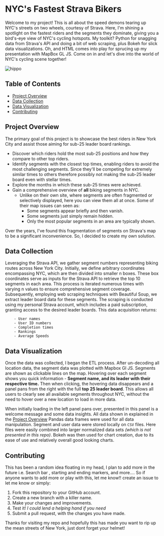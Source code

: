 # NYC's Fastest Strava Bikers 

Welcome to my project! This is all about the speed demons tearing up NYC's streets on two wheels, courtesy of Strava. Here, I'm shining a spotlight on the fastest riders and the segments they dominate, giving you a bird's-eye view of NYC's cycling hotspots. My toolkit? Python for snagging data from Strava's API and doing a bit of web scraping, plus Bokeh for slick data visualizations. Oh, and HTML comes into play for sprucing up my presentation with MapBox GL JS. Come on in and let's dive into the world of NYC's cycling scene together!

![hippo](https://github.com/djara1214/NycStravaHighlights/blob/b6d179f9fcf2d143186aac4d9596999eef97fb12/DataVis/MapMoving.gif)

## Table of Contents

- [Project Overview](#project-overview)
- [Data Collection](#data-collection)
- [Data Visualization](#data-visualization)
- [Contributing](#contributing)


## Project Overview

The primary goal of this project is to showcase the best riders in New York City and assist those aiming for sub-25 leader board rankings.

- Discover which riders hold the most sub-25 positions and how they compare to other top riders.
- Identify segments with the closest top times, enabling riders to avoid the most challenging segments. Since they'll be competing for extremely similar times to others therefore possibly not making the sub-25 leader board even with stellar times. 
- Explore the months in which these sub-25 times were achieved.
- Gain a comprehensive overview of **all** biking segments in NYC.
    - Unlike on their own site, where segments are often fragmented or selectively displayed, here you can view them all at once. Some of their map issues can seen as:
        - Some segments appear briefly and then vanish.
        - Some segments just simply remain hidden.
        - Only the most popular segments in an area are typically shown.

Over the years, I've found this fragmentation of segments on Strava's map to be a significant inconvenience. So, I decided to create my own solution.
## Data Collection
Leveraging the Strava API, we gather segment numbers representing biking routes across New York City. Initially, we define arbitrary coordinates encompassing NYC, which are then divided into smaller n boxes. These box coordinates serve as inputs for the Strava API to retrieve the top 10 segments in each area. This process is iterated numerous times with varying n values to ensure comprehensive segment coverage. Subsequently, employing web scraping techniques with Beautiful Soup, we extract leader board data for these segments. The scraping is conducted using my personal Strava account, which includes a paid subscription, granting access to the desired leader boards. This data acquisition returns:
		
	    - User names
	    - User ID numbers
	    - Completion times
	    - Rankings 
	    - Average Speeds
## Data Visualization
Once the data was collected, I began the ETL process. After un-decoding all location data, the segment data was plotted with Mapbox Gl JS. Segments are shown as clickable lines on the map. Hovering over each segment shows you quick information - **Segment name, and its leader with their respective time.** Then when clicking, the hovering data disappears and a panel pans from the right with the full **top 25 leader board**. This allows all users to clearly see all available segments throughout NYC, without the need to hover over a new location to load in more data. 
 
When initially loading in the left panel pans over, presented in this panel is a welcome message and some data insights. All data shown in explained in the [Project Overview](#project-overview)
 Pandas data frames were used for all data manipulation.
 Segment and user data were stored locally on `CSV` files. Here files were easily combined into larger normalized data sets *(which is not presented in this repo)*. Bokeh was then used for chart creation, due to its ease of use and relatively overall good looking charts.



## Contributing
This has been a random idea floating in my head, I plan to add more in the future i.e. Search bar , starting and ending markers, and more....
So if anyone wants to add more or play with this, let me know!!
create an issue to let me know or simply:
1.  Fork this repository to your GitHub account.
2.  Create a new branch with a killer name.
3.  Make your changes and improvements.
4.  Test it! *I could lend a helping hand if you need*
5.  Submit a pull request, with the changes you have made.


Thanks for visiting my repo and hopefully this has made you want to rip up the mean streets of New York,
just dont forget your helmet!
